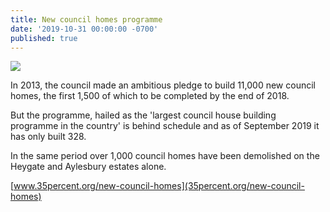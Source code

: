 ```yaml
---
title: New council homes programme
date: '2019-10-31 00:00:00 -0700'
published: true
---
```

![](http://35percent.org/img/1500councilhomes.png)

In 2013, the council made an ambitious pledge to build 11,000 new council homes, the first 1,500 of which to be completed by the end of 2018. 

But the programme, hailed as the 'largest council house building programme in the country' is behind schedule and as of September 2019 it has only built 328. 

In the same period over 1,000 council homes have been demolished on the Heygate and Aylesbury estates alone.

[www.35percent.org/new-council-homes](35percent.org/new-council-homes)
